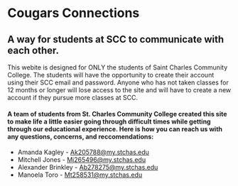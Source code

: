 # Cougars Connections

## A way for students at SCC to communicate with each other.

This webite is designed for ONLY the students of Saint Charles Community College. The students will have the opportunity to create their account using their SCC email and password. Anyone who has not taken classes for 12 months or longer will lose access to the site and will have to create a new account if they pursue more classes at SCC. 

#### A team of students from St. Charles Community College created this site to make life a little easier going through difficult times while getting through our educational experience. Here is how you can reach us with any questions, concerns, and reccomendations: 
 * Amanda Kagley - Ak205788@my.stchas.edu
 * Mitchell Jones - Mj265496@my.stchas.edu
 * Alexander Brinkley - Ab278275@my.stchas.edu
 * Manoela Toro - Mt258531@my.stchas.edu
